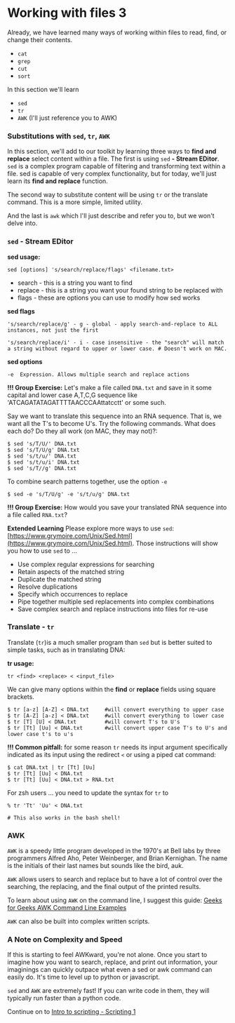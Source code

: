 # Working with files 3

Already, we have learned many ways of working within files to read, find, or change their contents.

- `cat`
- `grep`
- `cut`
- `sort`

In this section we'll learn

- `sed`
- `tr`
- `AWK` (I'll just reference you to AWK)

### Substitutions with `sed`, `tr`, `AWK`

In this section, we'll add to our toolkit by learning three ways to **find and replace** select content within a file. The first is using `sed` **- Stream EDitor**. `sed` is a complex program capable of filtering and transforming text within a file. sed is capable of very complex functionality, but for today, we'll just learn its **find and replace** function.

The second way to substitute content will be using `tr` or the translate command. This is a more simple, limited utility.

And the last is `awk` which I'll just describe and refer you to, but we won't delve into.

### `sed` - Stream EDitor

**sed usage:**

`sed [options] 's/search/replace/flags' <filename.txt>`

- search - this is a string you want to find
- replace - this is a string you want your found string to be replaced with
- flags - these are options you can use to modify how sed works

**sed flags**

```
's/search/replace/g' - g - global - apply search-and-replace to ALL instances, not just the first

's/search/replace/i' - i - case insensitive - the "search" will match a string without regard to upper or lower case. # Doesn't work on MAC.
```

**sed options**

```
-e  Expression. Allows multiple search and replace actions
```

**!!! Group Exercise:** Let's make a file called `DNA.txt` and save in it some capital and lower case A,T,C,G sequence like 'ATCAGATATAGATTTTAACCCAAttatcctt' or some such.

Say we want to translate this sequence into an RNA sequence. That is, we want all the T's to become U's. Try the following commands. What does each do? Do they all work (on MAC, they may not)?:

```
$ sed 's/T/U/' DNA.txt 
$ sed 's/T/U/g' DNA.txt 
$ sed 's/t/u/' DNA.txt 
$ sed 's/t/u/i' DNA.txt 
$ sed 's/T//g' DNA.txt
```

To combine search patterns together, use the option `-e`

```
$ sed -e 's/T/U/g' -e 's/t/u/g' DNA.txt
```

**!!! Group Exercise:** How would you save your translated RNA sequence into a file called `RNA.txt`?

**Extended Learning** Please explore more ways to use `sed`: [https://www.grymoire.com/Unix/Sed.html](https://www.grymoire.com/Unix/Sed.html). Those instructions will show you how to use `sed` to …

- Use complex regular expressions for searching
- Retain aspects of the matched string
- Duplicate the matched string
- Resolve duplications
- Specify which occurrences to replace
- Pipe together multiple sed replacements into complex combinations
- Save complex search and replace instructions into files for re-use

### Translate - `tr`

Translate (`tr`)is a much smaller program than `sed` but is better suited to simple tasks, such as in translating DNA:

**tr usage:**

`tr <find> <replace> < <input_file>`

We can give many options within the **find** or **replace** fields using square brackets.

```
$ tr [a-z] [A-Z] < DNA.txt     #will convert everything to upper case
$ tr [A-Z] [a-z] < DNA.txt     #will convert everything to lower case
$ tr [T] [U] < DNA.txt         #will convert T's to U's
$ tr [Tt] [Uu] < DNA.txt       #will convert upper case T's to U's and lower case t's to u's
```

**!!! Common pitfall:** for some reason `tr` needs its input argument specifically indicated as its input using the redirect `<` or using a piped cat command:

```
$ cat DNA.txt | tr [Tt] [Uu]
$ tr [Tt] [Uu] < DNA.txt
$ tr [Tt] [Uu] < DNA.txt > RNA.txt
```

For zsh users ... you need to update the syntax for `tr` to 

```
% tr 'Tt' 'Uu' < DNA.txt

# This also works in the bash shell!
```

### AWK

`AWK` is a speedy little program developed in the 1970's at Bell labs by three programmers Alfred Aho, Peter Weinberger, and Brian Kernighan. The name is the initials of their last names but sounds like the bird, auk.

`AWK` allows users to search and replace but to have a lot of control over the searching, the replacing, and the final output of the printed results.

To learn about using `AWK` on the command line, I suggest this guide: [Geeks for Geeks AWK Command Line Examples](https://www.geeksforgeeks.org/linux-unix/awk-command-unixlinux-examples/)

`AWK` can also be built into complex written scripts.

### A Note on Complexity and Speed

If this is starting to feel AWKward, you're not alone. Once you start to imagine how you want to search, replace, and print out information, your imaginings can quickly outpace what even a sed or awk command can easily do. It's time to level up to python or javascript.

`sed` and `AWK` are extremely fast! If you can write code in them, they will typically run faster than a python code.

Continue on to [Intro to scripting - Scripting 1](3-3_Scripting1.md)
